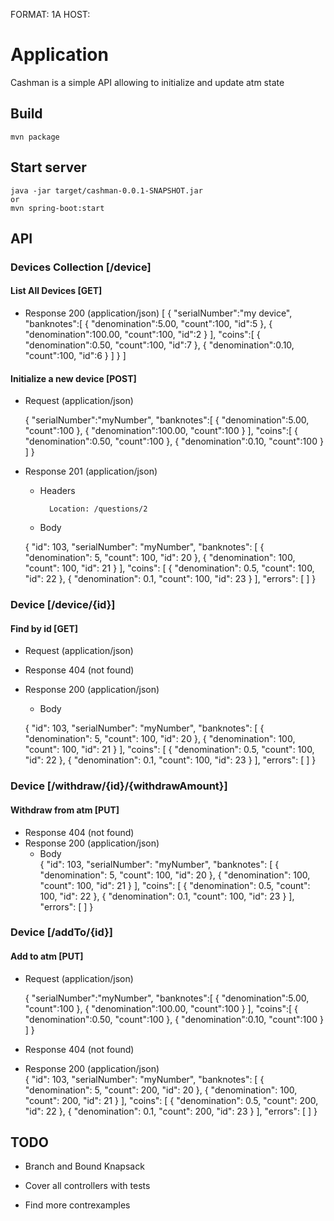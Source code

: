 FORMAT: 1A
HOST:

# Application 

Cashman is a simple API allowing to initialize and update atm state

## Build
	mvn package

## Start server
	java -jar target/cashman-0.0.1-SNAPSHOT.jar
	or
	mvn spring-boot:start

## API	

### Devices Collection [/device]

#### List All Devices [GET]

+ Response 200 (application/json)
[
	{
	   "serialNumber":"my device",
	   "banknotes":[
		  {
			 "denomination":5.00,
			 "count":100,
			 "id":5
		  },
		  {
			 "denomination":100.00,
			 "count":100,
			 "id":2
		  }
	   ],
	   "coins":[
		  {
			 "denomination":0.50,
			 "count":100,
			 "id":7
		  },
		  {
			 "denomination":0.10,
			 "count":100,
			 "id":6
		  }
	   ]
	}
]
#### Initialize a new device [POST]

+ Request (application/json)

	{
	   "serialNumber":"myNumber",
	   "banknotes":[
		  {
			 "denomination":5.00,
			 "count":100
		  },
		  {
			 "denomination":100.00,
			 "count":100
		  }
	   ],
	   "coins":[
		  {
			 "denomination":0.50,
			 "count":100
		  },
		  {
			 "denomination":0.10,
			 "count":100
		  }
	   ]
	}

+ Response 201 (application/json)

    + Headers

            Location: /questions/2

    + Body

    {
        "id": 103,
        "serialNumber": "myNumber",
        "banknotes":
        [
            {
                "denomination": 5,
                "count": 100,
                "id": 20
            },
            {
                "denomination": 100,
                "count": 100,
                "id": 21
            }
        ],
        "coins":
        [
            {
                "denomination": 0.5,
                "count": 100,
                "id": 22
            },
            {
                "denomination": 0.1,
                "count": 100,
                "id": 23
            }
        ],
        "errors":
        [
        ]
    }

### Device [/device/{id}]

#### Find by id [GET]
+ Request (application/json)

+ Response 404 (not found)
+ Response 200 (application/json)
    + Body   

    {
        "id": 103,
        "serialNumber": "myNumber",
        "banknotes":
        [
            {
                "denomination": 5,
                "count": 100,
                "id": 20
            },
            {
                "denomination": 100,
                "count": 100,
                "id": 21
            }
        ],
        "coins":
        [
            {
                "denomination": 0.5,
                "count": 100,
                "id": 22
            },
            {
                "denomination": 0.1,
                "count": 100,
                "id": 23
            }
        ],
        "errors":
        [
        ]
    }
	
### Device [/withdraw/{id}/{withdrawAmount}]

#### Withdraw from atm [PUT]	

+ Response 404 (not found)
+ Response 200 (application/json)
    + Body   
    {
        "id": 103,
        "serialNumber": "myNumber",
        "banknotes":
        [
            {
                "denomination": 5,
                "count": 100,
                "id": 20
            },
            {
                "denomination": 100,
                "count": 100,
                "id": 21
            }
        ],
        "coins":
        [
            {
                "denomination": 0.5,
                "count": 100,
                "id": 22
            },
            {
                "denomination": 0.1,
                "count": 100,
                "id": 23
            }
        ],
        "errors":
        [
        ]
    }
	
### Device [/addTo/{id}]

#### Add to atm [PUT]	

+ Request (application/json)

	{
	   "serialNumber":"myNumber",
	   "banknotes":[
		  {
			 "denomination":5.00,
			 "count":100
		  },
		  {
			 "denomination":100.00,
			 "count":100
		  }
	   ],
	   "coins":[
		  {
			 "denomination":0.50,
			 "count":100
		  },
		  {
			 "denomination":0.10,
			 "count":100
		  }
	   ]
	}

+ Response 404 (not found)
+ Response 200 (application/json)	
{
        "id": 103,
        "serialNumber": "myNumber",
        "banknotes":
        [
            {
                "denomination": 5,
                "count": 200,
                "id": 20
            },
            {
                "denomination": 100,
                "count": 200,
                "id": 21
            }
        ],
        "coins":
        [
            {
                "denomination": 0.5,
                "count": 200,
                "id": 22
            },
            {
                "denomination": 0.1,
                "count": 200,
                "id": 23
            }
        ],
        "errors":
        [
        ]
    }

	
## TODO	

+ Branch and Bound Knapsack

+ Cover all controllers with tests

+ Find more contrexamples